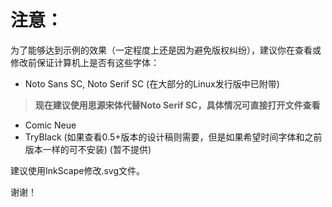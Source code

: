 # 注意：

为了能够达到示例的效果（一定程度上还是因为避免版权纠纷），建议你在查看或修改前保证计算机上是否有这些字体：

* Noto Sans SC, Noto Serif SC (在大部分的Linux发行版中已附带)
>__现在建议使用思源宋体代替Noto Serif SC，具体情况可直接打开文件查看__
>
* Comic Neue
* TryBlack (如果查看0.5+版本的设计稿则需要，但是如果希望时间字体和之前版本一样的可不安装) (暂不提供)

建议使用InkScape修改.svg文件。

谢谢！
